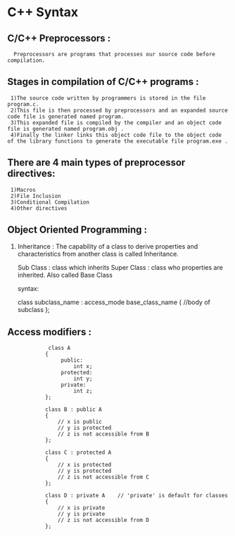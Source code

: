# C++ Syntax

## C/C++ Preprocessors : 
      Preprocessors are programs that processes our source code before compilation.
      
      
## Stages in compilation of C/C++ programs :
     1)The source code written by programmers is stored in the file program.c. 
     2)This file is then processed by preprocessors and an expanded source code file is generated named program. 
     3)This expanded file is compiled by the compiler and an object code file is generated named program.obj . 
     4)Finally the linker links this object code file to the object code of the library functions to generate the executable file program.exe .


## There are 4 main types of preprocessor directives:
     1)Macros
     2)File Inclusion
     3)Conditional Compilation
     4)Other directives



## Object Oriented Programming :

1) Inheritance : The capability of a class to derive properties and characteristics from another class is called Inheritance.

   Sub Class   :  class which inherits
   Super Class :  class who properties are inherited. Also called Base Class
   
   syntax:
    
     class subclass_name : access_mode base_class_name
     {
        //body of subclass
      };
      
      
## Access modifiers :

                 class A  
                { 
                     public: 
                         int x; 
                     protected: 
                         int y; 
                     private: 
                         int z; 
                }; 

                class B : public A 
                { 
                    // x is public 
                    // y is protected 
                    // z is not accessible from B 
                }; 

                class C : protected A 
                { 
                    // x is protected 
                    // y is protected 
                    // z is not accessible from C 
                }; 

                class D : private A    // 'private' is default for classes 
                { 
                    // x is private 
                    // y is private 
                    // z is not accessible from D 
                }; 



